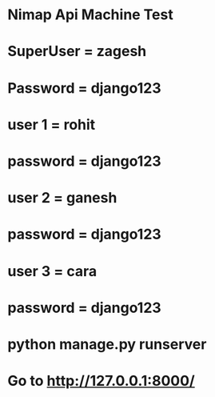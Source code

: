 # Nimap Api Machine Test

# SuperUser = zagesh
# Password = django123

# user 1 = rohit
# password = django123

# user 2 = ganesh
# password = django123

# user 3 = cara
# password = django123

# python manage.py runserver
# Go to http://127.0.0.1:8000/
